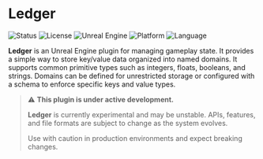 # Ledger

![Status](https://img.shields.io/badge/status-experimental-orange)
![License](https://img.shields.io/github/license/OwlCreekGames/Ledger)
![Unreal Engine](https://img.shields.io/badge/Unreal%20Engine-5.5+-blue)
![Platform](https://img.shields.io/badge/platform-Win64-brightgreen)
![Language](https://img.shields.io/badge/language-C++-blue)

**Ledger** is an Unreal Engine plugin for managing gameplay state. It provides a simple way to store key/value data organized into named domains. It supports common primitive types such as integers, floats, booleans, and strings. Domains can be defined for unrestricted storage or configured with a schema to enforce specific keys and value types.

> ⚠️ **This plugin is under active development.**
>
> **Ledger** is currently experimental and may be unstable. APIs, features, and file formats are subject to change as the system evolves.  
>
> Use with caution in production environments and expect breaking changes.
